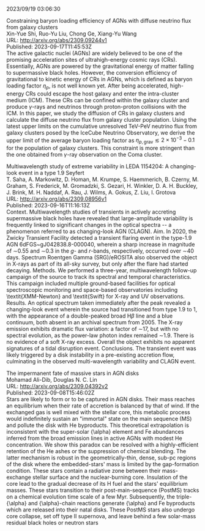 2023/09/19 03:06:30  

Constraining baryon loading efficiency of AGNs with diffuse neutrino
  flux from galaxy clusters  
Xin-Yue Shi, Ruo-Yu Liu, Chong Ge, Xiang-Yu Wang  
URL: http://arxiv.org/abs/2309.09244v1  
Published: 2023-09-17T11:45:53Z  
  The active galactic nuclei (AGNs) are widely believed to be one of the promising acceleration sites of ultrahigh-energy cosmic rays (CRs). Essentially, AGNs are powered by the gravitational energy of matter falling to supermassive black holes. However, the conversion efficiency of gravitational to kinetic energy of CRs in AGNs, which is defined as baryon loading factor $\eta_p$, is not well known yet. After being accelerated, high-energy CRs could escape the host galaxy and enter the intra-cluster medium (ICM). These CRs can be confined within the galaxy cluster and produce $\gamma$-rays and neutrinos through proton-proton collisions with the ICM. In this paper, we study the diffusion of CRs in galaxy clusters and calculate the diffuse neutrino flux from galaxy cluster population. Using the latest upper limits on the cumulative unresolved TeV-PeV neutrino flux from galaxy clusters posed by the IceCube Neutrino Observatory, we derive the upper limit of the average baryon loading factor as $\eta_{p,\mathrm{grav}} \lesssim 2 \times 10^{-3} - 0.1$ for the population of galaxy clusters. This constraint is more stringent than the one obtained from $\gamma$-ray observation on the Coma cluster.   

Multiwavelength study of extreme variability in LEDA 1154204: A
  changing-look event in a type 1.9 Seyfert  
T. Saha, A. Markowitz, D. Homan, M. Krumpe, S. Haemmerich, B. Czerny, M. Graham, S. Frederick, M. Gromadzki, S. Gezari, H. Winkler, D. A. H. Buckley, J. Brink, M. H. Naddaf, A. Rau, J. Wilms, A. Gokus, Z. Liu, I. Grotova  
URL: http://arxiv.org/abs/2309.08956v1  
Published: 2023-09-16T11:16:13Z  
  Context. Multiwavelength studies of transients in actively accreting supermassive black holes have revealed that large-amplitude variability is frequently linked to significant changes in the optical spectra -- a phenomenon referred to as changing-look AGN (CLAGN).   Aim. In 2020, the Zwicky Transient Facility detected a transient flaring event in the type-1.9 AGN 6dFGS~gJ042838.8-000040, wherein a sharp increase in magnitude of $\sim$0.55 and $\sim$0.3 in the $g$- and $r$-bands, respectively, occurred over $\sim$40 days. Spectrum Roentgen Gamma (SRG)/eROSITA also observed the object in X-rays as part of its all-sky survey, but only after the flare had started decaying.   Methods. We performed a three-year, multiwavelength follow-up campaign of the source to track its spectral and temporal characteristics. This campaign included multiple ground-based facilities for optical spectroscopic monitoring and space-based observatories including \textit{XMM-Newton} and \textit{Swift} for X-ray and UV observations.   Results. An optical spectrum taken immediately after the peak revealed a changing-look event wherein the source had transitioned from type 1.9 to 1, with the appearance of a double-peaked broad H$\beta$ line and a blue continuum, both absent in an archival spectrum from 2005. The X-ray emission exhibits dramatic flux variation: a factor of $\sim$17, but with no spectral evolution, as the power-law photon index remained $\sim$1.9. There is no evidence of a soft X-ray excess. Overall the object exhibits no apparent signatures of a tidal disruption event.   Conclusions. The transient event was likely triggered by a disk instability in a pre-existing accretion flow, culminating in the observed multi-wavelength variability and CLAGN event.   

The impermanent fate of massive stars in AGN disks  
Mohamad Ali-Dib, Douglas N. C. Lin  
URL: http://arxiv.org/abs/2309.04392v2  
Published: 2023-09-08T15:46:02Z  
  Stars are likely to form or to be captured in AGN disks. Their mass reaches an equilibrium when their rate of accretion is balanced by that of wind. If the exchanged gas is well mixed with the stellar core, this metabolic process would indefinitely sustain an "immortal" state on the main sequence (MS) and pollute the disk with He byproducts. This theoretical extrapolation is inconsistent with the super-solar {\alpha} element and Fe abundances inferred from the broad emission lines in active AGNs with modest He concentration. We show this paradox can be resolved with a highly-efficient retention of the He ashes or the suppression of chemical blending. The latter mechanism is robust in the geometrically-thin, dense, sub-pc regions of the disk where the embedded-stars' mass is limited by the gap-formation condition. These stars contain a radiative zone between their mass-exchange stellar surface and the nuclear-burning core. Insulation of the core lead to the gradual decrease of its H fuel and the stars' equilibrium masses. These stars transition to their post-main-sequence (PostMS) tracks on a chemical evolution time scale of a few Myr. Subsequently, the triple-{\alpha} and {\alpha}-chain reactions generate {\alpha} and Fe byproducts which are released into their natal disks. These PostMS stars also undergo core collapse, set off type II supernova, and leave behind a few solar-mass residual black holes or neutron stars   

